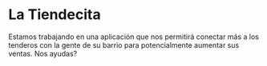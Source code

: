 # La Tiendecita
Estamos trabajando en una aplicación que nos permitirá conectar más a los tenderos con la gente de su barrio para potencialmente aumentar sus ventas. Nos ayudas?

